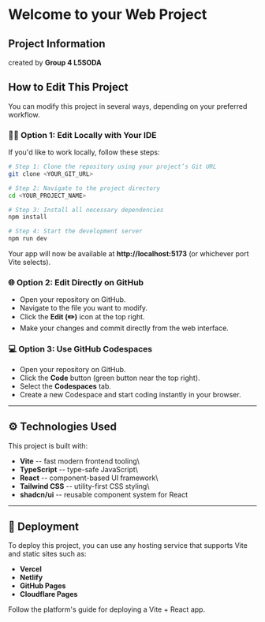 # Welcome to your Web Project

## Project Information
 created by **Group 4 L5SODA**
## How to Edit This Project

You can modify this project in several ways, depending on your preferred
workflow.

### 🧑‍💻 Option 1: Edit Locally with Your IDE

If you'd like to work locally, follow these steps:

``` bash
# Step 1: Clone the repository using your project’s Git URL
git clone <YOUR_GIT_URL>

# Step 2: Navigate to the project directory
cd <YOUR_PROJECT_NAME>

# Step 3: Install all necessary dependencies
npm install

# Step 4: Start the development server
npm run dev
```

Your app will now be available at **http://localhost:5173** (or
whichever port Vite selects).

### 🌐 Option 2: Edit Directly on GitHub

-   Open your repository on GitHub.
-   Navigate to the file you want to modify.
-   Click the **Edit (✏️)** icon at the top right.
-   Make your changes and commit directly from the web interface.

### 💻 Option 3: Use GitHub Codespaces

-   Open your repository on GitHub.
-   Click the **Code** button (green button near the top right).
-   Select the **Codespaces** tab.
-   Create a new Codespace and start coding instantly in your browser.

------------------------------------------------------------------------

## ⚙️ Technologies Used

This project is built with:

-   **Vite** -- fast modern frontend tooling\
-   **TypeScript** -- type-safe JavaScript\
-   **React** -- component-based UI framework\
-   **Tailwind CSS** -- utility-first CSS styling\
-   **shadcn/ui** -- reusable component system for React

------------------------------------------------------------------------

## 🚀 Deployment

To deploy this project, you can use any hosting service that supports
Vite and static sites such as:

-   **Vercel**
-   **Netlify**
-   **GitHub Pages**
-   **Cloudflare Pages**

Follow the platform's guide for deploying a Vite + React app.
